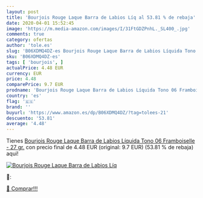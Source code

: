 ```yaml
---
layout: post
title: 'Bourjois Rouge Laque Barra de Labios Líq al 53.81 % de rebaja'
date: 2020-04-01 15:52:45
image: 'https://m.media-amazon.com/images/I/31FtGDZPnhL._SL400_.jpg'
comments: true
category: ofertas
author: 'tole.es'
slug: 'B06XDMQ4DZ-es Bourjois Rouge Laque Barra de Labios Líquida Tono 06...'
sku: 'B06XDMQ4DZ-es'
tags: [ 'bourjois', ]
actualPrice: 4.48 EUR
currency: EUR
price: 4.48
comparePrice: 9.7 EUR
prodname: 'Bourjois Rouge Laque Barra de Labios Líquida Tono 06 Framboiselle - 27 gr.'
country: 'es'
flag: '🇪🇸'
brand: ''
buyurl: 'https://www.amazon.es/dp/B06XDMQ4DZ/?tag=tolees-21'
descuento: '53.81'
average: '4.48'
---
```


Tienes [Bourjois Rouge Laque Barra de Labios Líquida Tono 06 Framboiselle - 27 gr.](https://www.amazon.es/dp/B06XDMQ4DZ/?tag=tolees-21) con precio final de  4.48 EUR (original: 9.7 EUR) (53.81 %  de rebaja) aqui!

[![Bourjois Rouge Laque Barra de Labios Líq](https://m.media-amazon.com/images/I/31FtGDZPnhL._SL400_.jpg)](https://www.amazon.es/dp/B06XDMQ4DZ/?tag=tolees-21)

🔎:


[🛒 Comprar!!!](https://www.amazon.es/dp/B06XDMQ4DZ/?tag=tolees-21)
